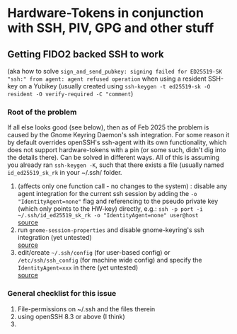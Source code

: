 # Hardware-Tokens in conjunction with SSH, PIV, GPG and other stuff

## Getting FIDO2 backed SSH to work
(aka how to solve `sign_and_send_pubkey: signing failed for ED25519-SK "ssh:" from agent: agent refused operation` when using a resident SSH-key on a Yubikey (usually created using `ssh-keygen -t ed25519-sk -O resident -O verify-required -C "comment`)

### Root of the problem
If all else looks good (see below), then as of Feb 2025 the problem is caused by the Gnome Keyring Daemon's ssh integration. For some reason it by default overrides openSSH's ssh-agent with its own functionality, which does not support hardware-tokens with a pin (or some such, didn't dig into the details there). Can be solved in different ways. All of this is assuming you already ran `ssh-keygen -K`, such that there exists a file (usually named `id_ed25519_sk_rk` in your ~/.ssh/ folder.
1. (affects only one function call - no changes to the system) : disable any agent integration for the current ssh session by adding the `-o "IdentityAgent=none"` flag and referencing to the pseudo private key (which only points to the HW-key) directly, e.g.:
   ```ssh -p port -i ~/.ssh/id_ed25519_sk_rk -o "IdentityAgent=none" user@host```  
   [source](https://www.reddit.com/r/yubikey/comments/wip57i/comment/ijfw8bg/?utm_source=share&utm_medium=web3x&utm_name=web3xcss&utm_term=1&utm_content=share_button)
2. run `gnome-session-properties` and disable gnome-keyring's ssh integration  (yet untested)  
   [source](https://wiki.gnome.org/Projects/GnomeKeyring/Ssh)
5. edit/create `~/.ssh/config` (for user-based config) or `/etc/ssh/ssh_config` (for machine wide config) and specify the `IdentityAgent=xxx` in there  (yet untested)  
   [source](https://man.openbsd.org/ssh_config.5)


### General checklist for this issue
1. File-permissions on ~/.ssh and the files therein
2. using openSSH 8.3 or above (I think)
3. 
